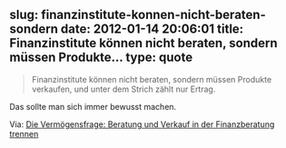 slug: finanzinstitute-konnen-nicht-beraten-sondern
date: 2012-01-14 20:06:01
title: Finanzinstitute können nicht beraten, sondern müssen Produkte...
type: quote
---

> Finanzinstitute können nicht beraten, sondern müssen Produkte verkaufen, und unter dem Strich zählt nur Ertrag.

Das sollte man sich immer bewusst machen.

 Via: [Die Vermögensfrage: Beratung und Verkauf in der Finanzberatung trennen](http://www.faz.net/aktuell/finanzen/vermoegensfragen/die-vermoegensfrage-beratung-und-verkauf-in-der-finanzberatung-trennen-11605572.html)
